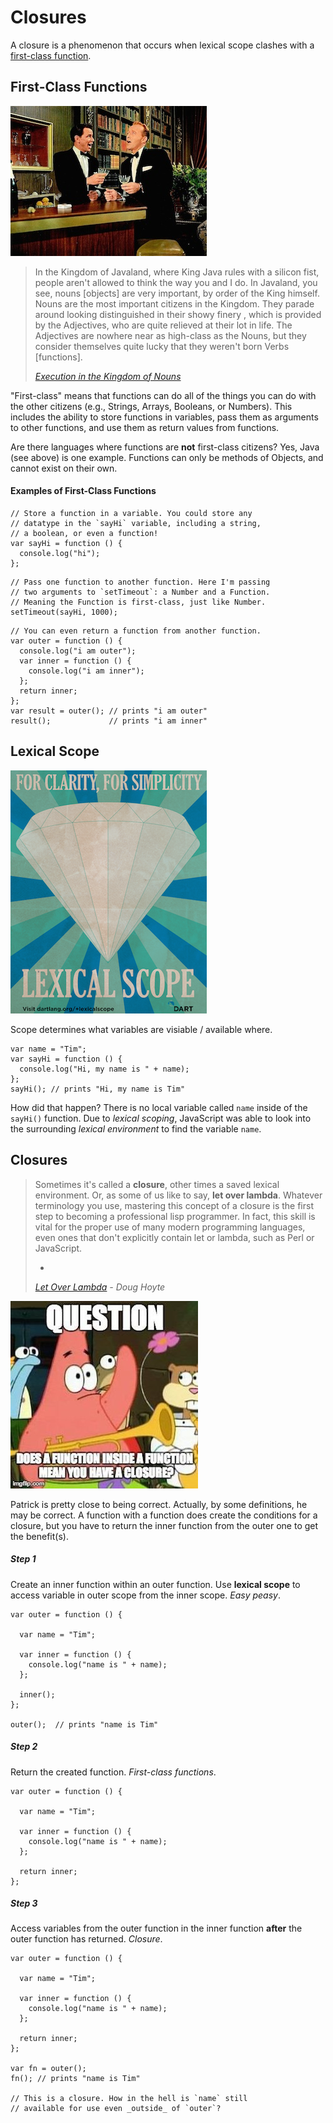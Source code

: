 Closures
========

A closure is a phenomenon that occurs when lexical scope
clashes with a
[first-class function](http://en.wikipedia.org/wiki/First-class_function).

First-Class Functions
---------------------

![High Class](high-society.jpg)

> In the Kingdom of Javaland, where King Java rules with a
> silicon fist, people aren't allowed to think the way you
> and I do. In Javaland, you see, nouns [objects] are very
> important, by order of the King himself. Nouns are the most
> important citizens in the Kingdom. They parade around looking
> distinguished in their showy finery , which is provided by
> the Adjectives, who are quite relieved at their lot in life.
> The Adjectives are nowhere near as high-class as the Nouns,
> but they consider themselves quite lucky that they weren't
> born Verbs [functions].
>
> <cite>[Execution in the Kingdom of Nouns](http://steve-yegge.blogspot.com/2006/03/execution-in-kingdom-of-nouns.html)</cite>

"First-class" means that functions can do all of the things
you can do with the other citizens (e.g., Strings, Arrays,
Booleans, or Numbers).  This includes the ability to store
functions in variables, pass them as arguments to other
functions, and use them as return values from functions.

Are there languages where functions are __not__ first-class
citizens? Yes, Java (see above) is one example. Functions can
only be methods of Objects, and cannot exist on their own.

#### Examples of First-Class Functions
```
// Store a function in a variable. You could store any
// datatype in the `sayHi` variable, including a string,
// a boolean, or even a function!
var sayHi = function () {
  console.log("hi");
};
```

```
// Pass one function to another function. Here I'm passing
// two arguments to `setTimeout`: a Number and a Function.
// Meaning the Function is first-class, just like Number.
setTimeout(sayHi, 1000);
```

```
// You can even return a function from another function.
var outer = function () {
  console.log("i am outer");
  var inner = function () {
    console.log("i am inner");
  };
  return inner;
};
var result = outer(); // prints "i am outer"
result();             // prints "i am inner"
```


Lexical Scope
-------------

![Lexical Scope](lexical-scope.png)

Scope determines what variables are visiable / available
where.

```
var name = "Tim";
var sayHi = function () {
  console.log("Hi, my name is " + name);
};
sayHi(); // prints "Hi, my name is Tim"
```

How did that happen? There is no local variable called `name`
inside of the `sayHi()` function. Due to _lexical scoping_,
JavaScript was able to look into the  surrounding _lexical
environment_ to find the variable `name`.

Closures
--------

> Sometimes it's called a __closure__, other times a saved
> lexical environment. Or, as some of us like to say, __let
> over lambda__. Whatever terminology you use, mastering
> this concept of a closure is the first step to becoming
> a professional lisp programmer. In fact, this skill is
> vital for the proper use of many modern programming
> languages, even ones that don't explicitly contain let
> or lambda, such as Perl or JavaScript.
>
> -
> <cite>[Let Over Lambda](http://www.amazon.com/Let-Over-Lambda-Doug-Hoyte/dp/1435712757) -
> Doug Hoyte</cite>

![Patrick asks a question about closures](closure.jpg)

Patrick is pretty close to being correct. Actually, by some
definitions, he may be correct. A function with a function
does create the conditions for a closure, but you have to
return the inner function from the outer one to get the
benefit(s).

##### Step 1

Create an inner function within an outer function.
Use __lexical scope__ to access variable in outer scope
from the inner scope. _Easy peasy_.

```
var outer = function () {

  var name = "Tim";

  var inner = function () {
    console.log("name is " + name);
  };

  inner();
};

outer();  // prints "name is Tim"
```

##### Step 2

Return the created function. _First-class functions_.

```
var outer = function () {

  var name = "Tim";

  var inner = function () {
    console.log("name is " + name);
  };

  return inner;
};
```

##### Step 3

Access variables from the outer function in the inner
function __after__ the outer function has returned.
_Closure_.

```
var outer = function () {

  var name = "Tim";

  var inner = function () {
    console.log("name is " + name);
  };

  return inner;
};

var fn = outer();
fn(); // prints "name is Tim"

// This is a closure. How in the hell is `name` still
// available for use even _outside_ of `outer`?
```
